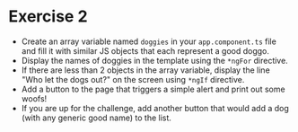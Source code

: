 # Exercise 2

* Create an array variable named `doggies` in your `app.component.ts` file and fill it with similar JS objects that each represent a good doggo.
* Display the names of doggies in the template using the `*ngFor` directive.
* If there are less than 2 objects in the array variable, display the line "Who let the dogs out?"
on the screen using `*ngIf` directive.
* Add a button to the page that triggers a simple alert and print out some woofs!
* If you are up for the challenge, add another button that would add a dog (with any generic
good name) to the list.
